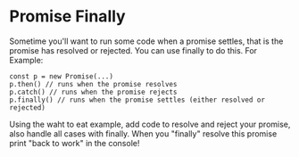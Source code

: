 # Promise Finally

Sometime you'll want to run some code when a promise settles, that is the promise has resolved or rejected. You can use finally to do this. For Example: 

```JS
const p = new Promise(...)
p.then() // runs when the promise resolves
p.catch() // runs when the promise rejects
p.finally() // runs when the promise settles (either resolved or rejected)
```

Using the waht to eat example, add code to resolve and reject your promise, also handle all cases with finally. When you "finally" resolve this promise print "back to work" in the console!
